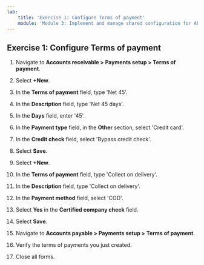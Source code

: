 ```yaml
---
lab:
    title: 'Exercise 1: Configure Terms of payment'
    module: 'Module 3: Implement and manage shared configuration for AP and AR'
---
```



## Exercise 1: Configure Terms of payment

1. Navigate to **Accounts receivable &gt; Payments setup &gt; Terms of payment**.

2. Select **+New**.

3. In the **Terms of payment** field, type 'Net 45'.

4. In the **Description** field, type 'Net 45 days'.

5. In the **Days** field, enter '45'.

6. In the **Payment type** field, in the **Other** section, select 'Credit card'.

7. In the **Credit check** field, select 'Bypass credit check'.

8. Select **Save**.

9. Select **+New**.

10. In the **Terms of payment** field, type 'Collect on delivery'.

11. In the **Description** field, type 'Collect on delivery'.

12. In the **Payment method** field, select 'COD'.

13. Select **Yes** in the **Certified company check** field.

14. Select **Save**.

15. Navigate to **Accounts payable &gt; Payments setup &gt; Terms of payment**.

16. Verify the terms of payments you just created.

17. Close all forms.

 
